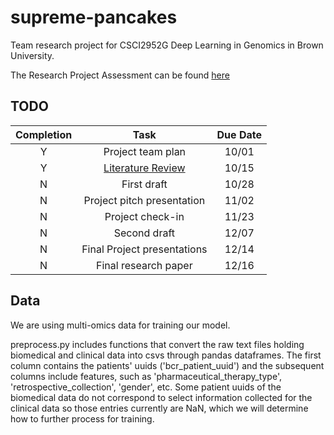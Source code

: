 # supreme-pancakes
Team research project for CSCI2952G Deep Learning in Genomics in Brown University.

The Research Project Assessment can be found [here](https://docs.google.com/document/d/1e6TNuJMCkX_YlIjgTuEHGVhf9mUIB_UNRDja9nVnY1c/edit)

## TODO

| Completion 	|             Task            	| Due Date 	|
|:----------:	|:---------------------------:	|:--------:	|
|      Y     	|      Project team plan      	|   10/01  	|
|      Y     	|      [Literature Review](./literature_review/main.pdf)      	|   10/15  	|
|      N     	|         First draft         	|   10/28  	|
|      N     	|  Project pitch presentation 	|   11/02  	|
|      N     	|       Project check-in      	|   11/23  	|
|      N     	|         Second draft        	|   12/07  	|
|      N     	| Final Project presentations 	|   12/14  	|
|      N     	|     Final research paper    	|   12/16  	|

## Data
We are using multi-omics data for training our model. 

preprocess.py includes functions that convert the raw text files holding biomedical and clinical data into csvs through pandas dataframes. The first column contains the patients' uuids ('bcr_patient_uuid') and the subsequent columns include features, such as 'pharmaceutical_therapy_type', 'retrospective_collection', 'gender', etc. Some patient uuids of the biomedical data do not correspond to select information collected for the clinical data so those entries currently are NaN, which we will determine how to further process for training.
